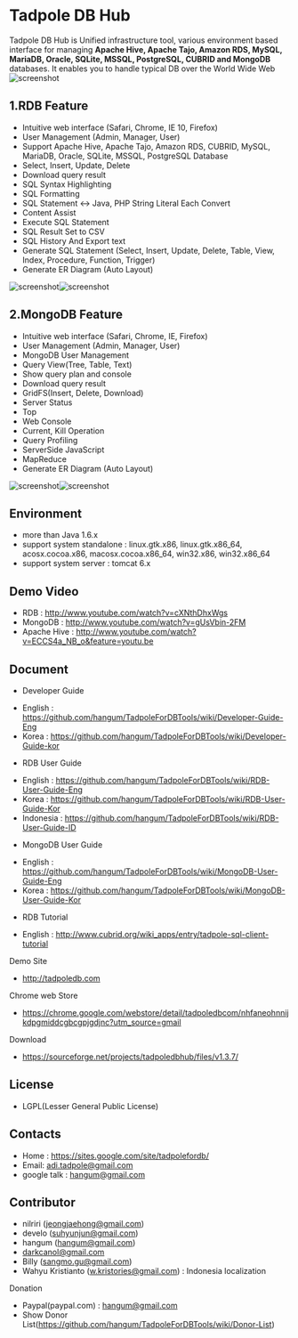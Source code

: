 Tadpole DB Hub
==


Tadpole DB Hub is Unified infrastructure tool, various environment based interface for managing <b>Apache Hive, Apache Tajo, Amazon RDS, MySQL, MariaDB, Oracle, SQLite, MSSQL, PostgreSQL, CUBRID and MongoDB</b> databases.
It enables you to handle typical DB over the World Wide Web
![screenshot](https://sites.google.com/site/tadpole10image/_/rsrc/1387452720774/commons/TadpoleDBHub-v1.2.0.png?height=309&width=400)

1.RDB Feature
-
* Intuitive web interface (Safari, Chrome, IE 10, Firefox)
* User Management (Admin, Manager, User)
* Support Apache Hive, Apache Tajo, Amazon RDS, CUBRID, MySQL, MariaDB, Oracle, SQLite, MSSQL, PostgreSQL Database
* Select, Insert, Update, Delete
* Download query result
* SQL Syntax Highlighting
* SQL Formatting
* SQL Statement <-> Java, PHP String Literal Each Convert
* Content Assist
* Execute SQL Statement
* SQL Result Set to CSV
* SQL History And Export text
* Generate SQL Statement (Select, Insert, Update, Delete, Table, View, Index, Procedure, Function, Trigger)
* Generate ER Diagram (Auto Layout)

![screenshot](https://sites.google.com/site/tadpolefordb/_/rsrc/1359544319131/home/RDB-ERD-EDITOR.png?height=339&width=400)![screenshot](https://sites.google.com/site/tadpolefordb/_/rsrc/1359544341191/home/RDB-SQL-EDITOR.png?height=339&width=400)

2.MongoDB Feature
-
* Intuitive web interface (Safari, Chrome, IE, Firefox)
* User Management (Admin, Manager, User)
* MongoDB User Management
* Query View(Tree, Table, Text)
* Show query plan and console
* Download query result
* GridFS(Insert, Delete, Download)
* Server Status
* Top
* Web Console
* Current, Kill Operation
* Query Profiling
* ServerSide JavaScript
* MapReduce
* Generate ER Diagram (Auto Layout)

![screenshot](https://sites.google.com/site/tadpolefordb/_/rsrc/1359544395340/home/mongodb-erd.png?height=339&width=400)![screenshot](https://sites.google.com/site/tadpolefordb/_/rsrc/1359544427527/home/MONGODB-INSTANCE.png?height=339&width=400)

Environment
-
* more than Java 1.6.x
* support system standalone : linux.gtk.x86, linux.gtk.x86_64, acosx.cocoa.x86, macosx.cocoa.x86_64, win32.x86, win32.x86_64
* support system server : tomcat 6.x

Demo Video
-
* RDB : http://www.youtube.com/watch?v=cXNthDhxWgs
* MongoDB : http://www.youtube.com/watch?v=gUsVbin-2FM
* Apache Hive : http://www.youtube.com/watch?v=ECCS4a_NB_o&feature=youtu.be

Document
-
* Developer Guide
 - English : https://github.com/hangum/TadpoleForDBTools/wiki/Developer-Guide-Eng
 - Korea  : https://github.com/hangum/TadpoleForDBTools/wiki/Developer-Guide-kor
* RDB User Guide
 - English : https://github.com/hangum/TadpoleForDBTools/wiki/RDB-User-Guide-Eng
 - Korea : https://github.com/hangum/TadpoleForDBTools/wiki/RDB-User-Guide-Kor
 - Indonesia : https://github.com/hangum/TadpoleForDBTools/wiki/RDB-User-Guide-ID
* MongoDB User Guide
 - English : https://github.com/hangum/TadpoleForDBTools/wiki/MongoDB-User-Guide-Eng
 - Korea : https://github.com/hangum/TadpoleForDBTools/wiki/MongoDB-User-Guide-Kor
* RDB Tutorial
 - English : http://www.cubrid.org/wiki_apps/entry/tadpole-sql-client-tutorial

Demo Site
*  http://tadpoledb.com

Chrome web Store
*  https://chrome.google.com/webstore/detail/tadpoledbcom/nhfaneohnnijkdpgmiddcgbcgpjgdjnc?utm_source=gmail

Download
* https://sourceforge.net/projects/tadpoledbhub/files/v1.3.7/

License
-
* LGPL(Lesser General Public License)

Contacts
-
* Home : https://sites.google.com/site/tadpolefordb/
* Email: adi.tadpole@gmail.com
* google talk : hangum@gmail.com

Contributor
-
* nilriri (jeongjaehong@gmail.com)
* develo (suhyunjun@gmail.com)
* hangum (hangum@gmail.com)
* darkcanol@gmail.com
* Billy (sangmo.gu@gmail.com)
* Wahyu Kristianto (w.kristories@gmail.com) : Indonesia localization

Donation
- Paypal(paypal.com) : hangum@gmail.com
- Show Donor List(https://github.com/hangum/TadpoleForDBTools/wiki/Donor-List)
